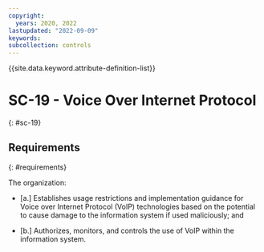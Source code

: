 ```yaml
---
copyright:
  years: 2020, 2022
lastupdated: "2022-09-09"
keywords: 
subcollection: controls
---
```


{{site.data.keyword.attribute-definition-list}}

# SC-19 - Voice Over Internet Protocol
{: #sc-19}

## Requirements
{: #requirements}

The organization:

- \[a.\] Establishes usage restrictions and implementation guidance for Voice over Internet Protocol (VoIP) technologies based on the potential to cause damage to the information system if used maliciously; and

- \[b.\] Authorizes, monitors, and controls the use of VoIP within the information system.


